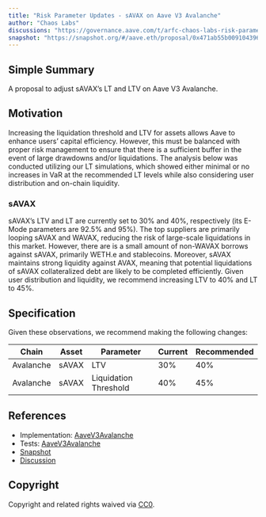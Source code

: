 ```yaml
---
title: "Risk Parameter Updates - sAVAX on Aave V3 Avalanche"
author: "Chaos Labs"
discussions: "https://governance.aave.com/t/arfc-chaos-labs-risk-parameter-updates-savax-on-aave-v3-avalanche-07-16-2024/18277"
snapshot: "https://snapshot.org/#/aave.eth/proposal/0x471ab55b0091043963c744f228befd842aeb354b0d04c76da3c9eb2b401934a4"
---
```


## Simple Summary

A proposal to adjust sAVAX’s LT and LTV on Aave V3 Avalanche.

## Motivation

Increasing the liquidation threshold and LTV for assets allows Aave to enhance users’ capital efficiency. However, this must be balanced with proper risk management to ensure that there is a sufficient buffer in the event of large drawdowns and/or liquidations. The analysis below was conducted utilizing our LT simulations, which showed either minimal or no increases in VaR at the recommended LT levels while also considering user distribution and on-chain liquidity.

### sAVAX

sAVAX’s LTV and LT are currently set to 30% and 40%, respectively (its E-Mode parameters are 92.5% and 95%). The top suppliers are primarily looping sAVAX and WAVAX, reducing the risk of large-scale liquidations in this market.
However, there are is a small amount of non-WAVAX borrows against sAVAX, primarily WETH.e and stablecoins.
Moreover, sAVAX maintains strong liquidity against AVAX, meaning that potential liquidations of sAVAX collateralized debt are likely to be completed efficiently.
Given user distribution and liquidity, we recommend increasing LTV to 40% and LT to 45%.

## Specification

Given these observations, we recommend making the following changes:

| Chain     | Asset | Parameter             | Current | Recommended |
| --------- | ----- | --------------------- | ------- | ----------- |
| Avalanche | sAVAX | LTV                   | 30%     | 40%         |
| Avalanche | sAVAX | Liquidation Threshold | 40%     | 45%         |

## References

- Implementation: [AaveV3Avalanche](https://github.com/bgd-labs/aave-proposals-v3/blob/main/src/20240724_AaveV3Avalanche_RiskParameterUpdatesSAVAXOnAaveV3Avalanche/AaveV3Avalanche_RiskParameterUpdatesSAVAXOnAaveV3Avalanche_20240724.sol)
- Tests: [AaveV3Avalanche](https://github.com/bgd-labs/aave-proposals-v3/blob/main/src/20240724_AaveV3Avalanche_RiskParameterUpdatesSAVAXOnAaveV3Avalanche/AaveV3Avalanche_RiskParameterUpdatesSAVAXOnAaveV3Avalanche_20240724.t.sol)
- [Snapshot](https://snapshot.org/#/aave.eth/proposal/0x471ab55b0091043963c744f228befd842aeb354b0d04c76da3c9eb2b401934a4)
- [Discussion](https://governance.aave.com/t/arfc-chaos-labs-risk-parameter-updates-savax-on-aave-v3-avalanche-07-16-2024/18277)

## Copyright

Copyright and related rights waived via [CC0](https://creativecommons.org/publicdomain/zero/1.0/).
